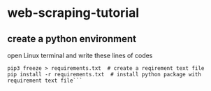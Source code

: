 # web-scraping-tutorial
## create a python environment
open Linux terminal and write these lines of codes

```python3 -m venv testenv # It create a folder testenv and create vertusource /home/datajap/testenv/bin/activate # activate the virtual environment
pip3 freeze > requirements.txt  # create a reqirement text file 
pip install -r requirements.txt  # install python package with requirement text file```
